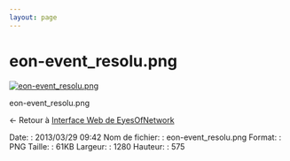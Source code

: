 ```yaml
---
layout: page
---
```


eon-event\_resolu.png
=====================

[![eon-event\_resolu.png](/assets/media/eon-event_resolu.png@cache=&w=900&h=404 "eon-event_resolu.png")](/assets/media/eon-event_resolu.png@cache= "Afficher le fichier original")

eon-event\_resolu.png

← Retour à [Interface Web de
EyesOfNetwork](../eyesofnetwork/eyesofnetwork-interface.html "eyesofnetwork:eyesofnetwork-interface")

Date:
:   2013/03/29 09:42
Nom de fichier:
:   eon-event\_resolu.png
Format:
:   PNG
Taille:
:   61KB
Largeur:
:   1280
Hauteur:
:   575

